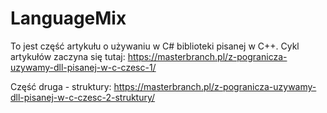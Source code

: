 # LanguageMix
To jest część artykułu o używaniu w C# biblioteki pisanej w C++. Cykl artykułów zaczyna się tutaj: https://masterbranch.pl/z-pogranicza-uzywamy-dll-pisanej-w-c-czesc-1/

Część druga - struktury: https://masterbranch.pl/z-pogranicza-uzywamy-dll-pisanej-w-c-czesc-2-struktury/
